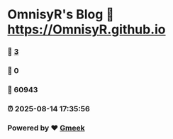 # OmnisyR's Blog :link: https://OmnisyR.github.io 
### :page_facing_up: [3](https://OmnisyR.github.io/tag.html) 
### :speech_balloon: 0 
### :hibiscus: 60943 
### :alarm_clock: 2025-08-14 17:35:56 
### Powered by :heart: [Gmeek](https://github.com/Meekdai/Gmeek)
